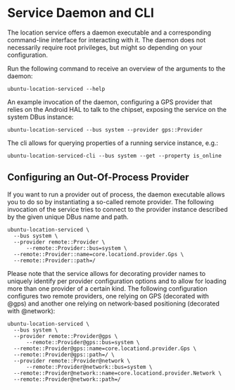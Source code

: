# Service Daemon and CLI

The location service offers a daemon executable and a corresponding
command-line interface for interacting with it. The daemon does not
necessarily require root privileges, but might so depending on your
configuration.

Run the following command to receive an overview of the arguments to
the daemon:

    ubuntu-location-serviced --help

An example invocation of the daemon, configuring a GPS provider that
relies on the Android HAL to talk to the chipset, exposing the service
on the system DBus instance:

    ubuntu-location-serviced --bus system --provider gps::Provider

The cli allows for querying properties of a running service instance, e.g.:

    ubuntu-location-serviced-cli --bus system --get --property is_online

## Configuring an Out-Of-Process Provider

If you want to run a provider out of process, the daemon executable
allows you to do so by instantiating a so-called remote provider. The
following invocation of the service tries to connect to the provider
instance described by the given unique DBus name and path.

    ubuntu-location-serviced \
	  --bus system \
	  --provider remote::Provider \
          --remote::Provider::bus=system \
	  --remote::Provider::name=core.locationd.provider.Gps \
	  --remote::Provider::path=/

Please note that the service allows for decorating provider names to
uniquely identify per provider configuration options and to allow for
loading more than one provider of a certain kind. The following
configuration configures two remote providers, one relying on GPS
(decorated with @gps) and another one relying on network-based
positioning (decorated with @network):

    ubuntu-location-serviced \
	  --bus system \
	  --provider remote::Provider@gps \
          --remote::Provider@gps::bus=system \
	  --remote::Provider@gps::name=core.locationd.provider.Gps \
	  --remote::Provider@gps::path=/ \
	  --provider remote::Provider@network \
          --remote::Provider@network::bus=system \
	  --remote::Provider@network::name=core.locationd.provider.Network \
	  --remote::Provider@network::path=/
